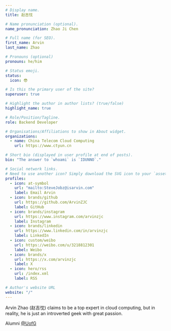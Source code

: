 ```yaml
---
# Display name.
title: 赵吉忱

# Name pronunciation (optional).
name_pronunciation: Zhao Ji Chen

# Full name (for SEO).
first_name: Arvin
last_name: Zhao

# Pronouns (optional)
pronouns: he/him

# Status emoji.
status:
  icon: 😎

# Is this the primary user of the site?
superuser: true

# Highlight the author in author lists? (true/false)
highlight_name: true

# Role/Position/Tagline.
role: Backend Developer

# Organisations/Affiliations to show in About widget.
organizations:
  - name: China Telecom Cloud Computing
    url: https://www.ctyun.cn

# Short bio (displayed in user profile at end of posts).
bio: "The answer to `whoami` is `IDUNNO`."

# Social network links.
# Need to use another icon? Simply download the SVG icon to your `assets/media/icons/` folder.
profiles:
  - icon: at-symbol
    url: "mailto:SteveJobz@isarvin.com"
    label: Email Arvin
  - icon: brands/github
    url: https://github.com/ArvinZJC
    label: GitHub
  - icon: brands/instagram
    url: https://www.instagram.com/arvinzjc
    label: Instagram
  - icon: brands/linkedin
    url: https://www.linkedin.com/in/arvinzjc
    label: LinkedIn
  - icon: custom/weibo
    url: https://weibo.com/u/3218812301
    label: Weibo
  - icon: brands/x
    url: https://x.com/arvinzjc
    label: X
  - icon: hero/rss
    url: /index.xml
    label: RSS

# Author's website URL
website: "/"
---
```


Arvin Zhao (赵吉忱) claims to be a top expert in cloud computing, but in reality, he is just an introverted geek with great passion.

Alumni [@UofG](https://www.gla.ac.uk)
